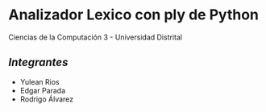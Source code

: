 Analizador Lexico con ply de Python
=======================

Ciencias de la Computación 3 - Universidad Distrital

## _Integrantes_ ##

- Yulean Rios
- Edgar Parada
- Rodrigo Álvarez
